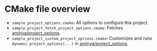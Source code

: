 # CMake file overview

- `sample_project_options.cmake`: All options to configure this project.
- `sample_project_fetch_project_options.cmake`: Fetches [aminya/project_options](https://github.com/aminya/project_options).
- `sample_project_custom_project_options.cmake`: Customizes and runs `dynamic_project_options(...)` in [aminya/project_options](https://github.com/aminya/project_options).
